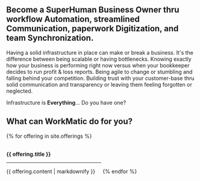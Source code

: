 <head>
  <link href="assets/css/all.css" rel="stylesheet"> <!--load all styles -->
</head>
<style> 
  .center { 
    text-align: center; 
    width: 100%; 
  } 
</style> 

## Become a SuperHuman Business Owner thru workflow Automation, streamlined Communication, paperwork Digitization, and team Synchronization.   

Having a solid infrastructure in place can make or break a business. It's the difference between being scalable or having bottlenecks. Knowing exactly how your business is performing right now versus when your bookkeeper decides to run profit & loss reports. Being agile to change or stumbling and falling behind your competition. Building trust with your customer-base thru solid communication and transparency or leaving them feeling forgotten or neglected.

Infrastructure is **Everything**... Do you have one?

## What can WorkMatic do for you?

{% for offering in site.offerings %}
  <div style="display: inline-block; width: 50%;">
    <span><i class="fas fa-{{ offering.icon }}  fa-8x center"></i></span><br>
    <b>{{ offering.title }}</b>
    <hr>
    <p>{{ offering.content | markdownify }}</p>
  </div>
{% endfor %}
